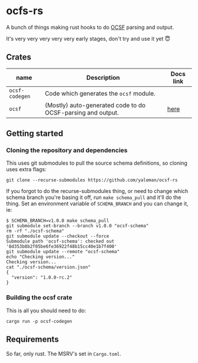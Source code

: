 # ocfs-rs

A bunch of things making rust hooks to do [OCSF](https://ocsf.io) parsing and output.

It's very very very very very early stages, don't try and use it yet 😇

## Crates

| name           | Description                                                 | Docs link |
| ---            | ---                                                         | --- |
| `ocsf-codegen` | Code which generates the `ocsf` module.                     | |
| `ocsf`         | (Mostly) auto-generated code to do OCSF-parsing and output. | [here](https://yaleman.github.io/ocsf-rs/ocsf/) |

## Getting started

### Cloning the repository and dependencies

This uses git submodules to pull the source schema definitions, so cloning uses extra flags:

```shell
git clone --recurse-submodules https://github.com/yaleman/ocsf-rs
```

If you forgot to do the recurse-submodules thing, or need to change which schema branch you're basing it off, run `make schema_pull` and it'll do the thing. Set an environment variable of `SCHEMA_BRANCH` and you can change it, ie:

```shell
$ SCHEMA_BRANCH=v1.0.0 make schema_pull
git submodule set-branch --branch v1.0.0 "ocsf-schema"
rm -rf "./ocsf-schema"
git submodule update --checkout --force
Submodule path 'ocsf-schema': checked out '8d353b8b2f05be6fe36922f48b15cc40e1b7f400'
git submodule update --remote "ocsf-schema"
echo "Checking version..."
Checking version...
cat "./ocsf-schema/version.json"
{
  "version": "1.0.0-rc.2"
}
```

### Building the ocsf crate

This is all you should need to do:

```shell
cargo run -p ocsf-codegen
```

## Requirements

So far, only rust. The MSRV's set in `Cargo.toml`.
